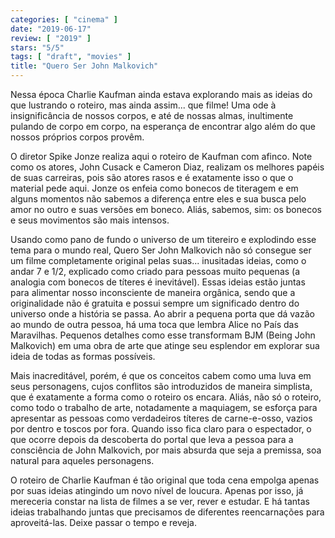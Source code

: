 ```yaml
---
categories: [ "cinema" ]
date: "2019-06-17"
review: [ "2019" ]
stars: "5/5"
tags: [ "draft", "movies" ]
title: "Quero Ser John Malkovich"
---
```

Nessa época Charlie Kaufman ainda estava explorando mais as ideias
do que lustrando o roteiro, mas ainda assim... que filme! Uma ode à
insignificância de nossos corpos, e até de nossas almas, inultimente
pulando de corpo em corpo, na esperança de encontrar algo além do que
nossos próprios corpos provêm.

O diretor Spike Jonze realiza aqui o roteiro de Kaufman com afinco. Note
como os atores, John Cusack e Cameron Diaz, realizam os melhores papéis
de suas carreiras, pois são atores rasos e é exatamente isso o que o
material pede aqui. Jonze os enfeia como bonecos de titeragem e em alguns
momentos não sabemos a diferença entre eles e sua busca pelo amor no
outro e suas versões em boneco. Aliás, sabemos, sim: os bonecos e seus
movimentos são mais intensos.

Usando como pano de fundo o universo de um titereiro e explodindo esse
tema para o mundo real, Quero Ser John Malkovich não só consegue ser
um filme completamente original pelas suas... inusitadas ideias, como
o andar 7 e 1/2, explicado como criado para pessoas muito pequenas (a
analogia com bonecos de títeres é inevitável). Essas ideias estão
juntas para alimentar nosso inconsciente de maneira orgânica, sendo
que a originalidade não é gratuita e possui sempre um significado
dentro do universo onde a história se passa. Ao abrir a pequena porta
que dá vazão ao mundo de outra pessoa, há uma toca que lembra Alice
no País das Maravilhas. Pequenos detalhes como esse transformam BJM
(Being John Malkovich) em uma obra de arte que atinge seu esplendor em
explorar sua ideia de todas as formas possíveis.

Mais inacreditável, porém, é que os conceitos cabem como uma luva em
seus personagens, cujos conflitos são introduzidos de maneira simplista,
que é exatamente a forma como o roteiro os encara. Aliás, não só
o roteiro, como todo o trabalho de arte, notadamente a maquiagem,
se esforça para apresentar as pessoas como verdadeiros títeres de
carne-e-osso, vazios por dentro e toscos por fora. Quando isso fica claro
para o espectador, o que ocorre depois da descoberta do portal que leva
a pessoa para a consciência de John Malkovich, por mais absurda que
seja a premissa, soa natural para aqueles personagens.

O roteiro de Charlie Kaufman é tão original que toda cena empolga apenas
por suas ideias atingindo um novo nível de loucura. Apenas por isso,
já mereceria constar na lista de filmes a se ver, rever e estudar. E
há tantas ideias trabalhando juntas que precisamos de diferentes
reencarnações para aproveitá-las. Deixe passar o tempo e reveja.
